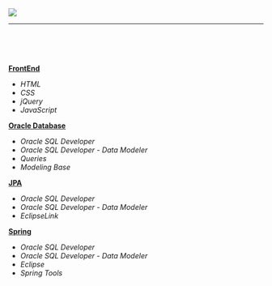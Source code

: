 <img src="https://github.com/ZoranKJava/gifs/blob/master/eng-logo-pos.png">

<hr/>

</br>
</br>
</br>


<b><a href="https://github.com/ZoranKJava/Engineering/tree/master/FrontEnd">FrontEnd</a></b>
 * <i>HTML</i>
 * <i>CSS</i>
 * <i>jQuery</i>
 * <i>JavaScript</i>


<b><a href="https://github.com/ZoranKJava/Engineering/tree/master/Oracle%20Database">Oracle Database</a></b>
 * <i>Oracle SQL Developer</i>
 * <i>Oracle SQL Developer - Data Modeler</i>
 * <i>Queries</i>
 * <i>Modeling Base</i>

<b><a href="https://github.com/ZoranKJava/Engineering/tree/master/JPA">JPA</a></b>
 * <i>Oracle SQL Developer</i>
 * <i>Oracle SQL Developer - Data Modeler</i>
 * <i>EclipseLink</i>

<b><a href="https://github.com/ZoranKJava/Engineering/tree/master/Spring">Spring</a></b>
 * <i>Oracle SQL Developer</i>
 * <i>Oracle SQL Developer - Data Modeler</i>
 * <i>Eclipse</i>
 * <i>Spring Tools</i>
 

